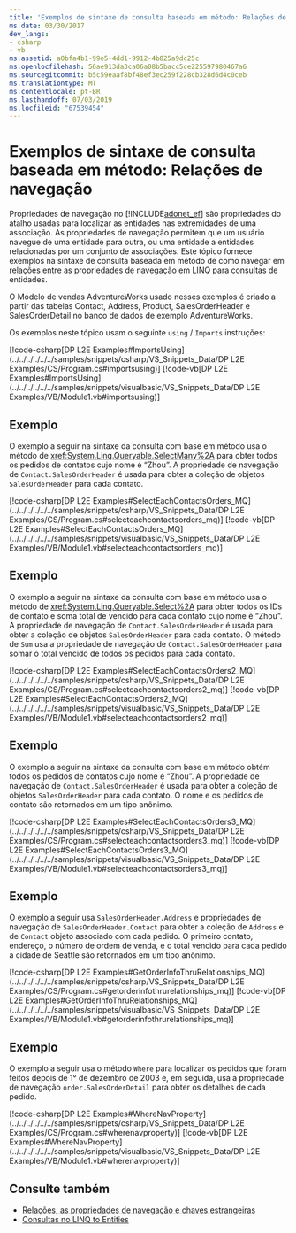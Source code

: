 ```yaml
---
title: 'Exemplos de sintaxe de consulta baseada em método: Relações de navegação'
ms.date: 03/30/2017
dev_langs:
- csharp
- vb
ms.assetid: a0bfa4b1-99e5-4dd1-9912-4b825a9dc25c
ms.openlocfilehash: 56ae913da3ca06a08b5bacc5ce225597980467a6
ms.sourcegitcommit: b5c59eaaf8bf48ef3ec259f228cb328d6d4c0ceb
ms.translationtype: MT
ms.contentlocale: pt-BR
ms.lasthandoff: 07/03/2019
ms.locfileid: "67539454"
---
```

# <a name="method-based-query-syntax-examples-navigating-relationships"></a>Exemplos de sintaxe de consulta baseada em método: Relações de navegação
Propriedades de navegação no [!INCLUDE[adonet_ef](../../../../../../includes/adonet-ef-md.md)] são propriedades do atalho usadas para localizar as entidades nas extremidades de uma associação. As propriedades de navegação permitem que um usuário navegue de uma entidade para outra, ou uma entidade a entidades relacionadas por um conjunto de associações. Este tópico fornece exemplos na sintaxe de consulta baseada em método de como navegar em relações entre as propriedades de navegação em LINQ para consultas de entidades.  
  
 O Modelo de vendas AdventureWorks usado nesses exemplos é criado a partir das tabelas Contact, Address, Product, SalesOrderHeader e SalesOrderDetail no banco de dados de exemplo AdventureWorks.  
  
 Os exemplos neste tópico usam o seguinte `using` / `Imports` instruções:  
  
 [!code-csharp[DP L2E Examples#ImportsUsing](../../../../../../samples/snippets/csharp/VS_Snippets_Data/DP L2E Examples/CS/Program.cs#importsusing)]
 [!code-vb[DP L2E Examples#ImportsUsing](../../../../../../samples/snippets/visualbasic/VS_Snippets_Data/DP L2E Examples/VB/Module1.vb#importsusing)]  
  
## <a name="example"></a>Exemplo  
 O exemplo a seguir na sintaxe da consulta com base em método usa o método de <xref:System.Linq.Queryable.SelectMany%2A> para obter todos os pedidos de contatos cujo nome é “Zhou”. A propriedade de navegação de `Contact.SalesOrderHeader` é usada para obter a coleção de objetos `SalesOrderHeader` para cada contato.  
  
 [!code-csharp[DP L2E Examples#SelectEachContactsOrders_MQ](../../../../../../samples/snippets/csharp/VS_Snippets_Data/DP L2E Examples/CS/Program.cs#selecteachcontactsorders_mq)]
 [!code-vb[DP L2E Examples#SelectEachContactsOrders_MQ](../../../../../../samples/snippets/visualbasic/VS_Snippets_Data/DP L2E Examples/VB/Module1.vb#selecteachcontactsorders_mq)]  
  
## <a name="example"></a>Exemplo  
 O exemplo a seguir na sintaxe da consulta com base em método usa o método de <xref:System.Linq.Queryable.Select%2A> para obter todos os IDs de contato e soma total de vencido para cada contato cujo nome é “Zhou”. A propriedade de navegação de `Contact.SalesOrderHeader` é usada para obter a coleção de objetos `SalesOrderHeader` para cada contato. O método de `Sum` usa a propriedade de navegação de `Contact.SalesOrderHeader` para somar o total vencido de todos os pedidos para cada contato.  
  
 [!code-csharp[DP L2E Examples#SelectEachContactsOrders2_MQ](../../../../../../samples/snippets/csharp/VS_Snippets_Data/DP L2E Examples/CS/Program.cs#selecteachcontactsorders2_mq)]
 [!code-vb[DP L2E Examples#SelectEachContactsOrders2_MQ](../../../../../../samples/snippets/visualbasic/VS_Snippets_Data/DP L2E Examples/VB/Module1.vb#selecteachcontactsorders2_mq)]  
  
## <a name="example"></a>Exemplo  
 O exemplo a seguir na sintaxe da consulta com base em método obtém todos os pedidos de contatos cujo nome é “Zhou”. A propriedade de navegação de `Contact.SalesOrderHeader` é usada para obter a coleção de objetos `SalesOrderHeader` para cada contato. O nome e os pedidos de contato são retornados em um tipo anônimo.  
  
 [!code-csharp[DP L2E Examples#SelectEachContactsOrders3_MQ](../../../../../../samples/snippets/csharp/VS_Snippets_Data/DP L2E Examples/CS/Program.cs#selecteachcontactsorders3_mq)]
 [!code-vb[DP L2E Examples#SelectEachContactsOrders3_MQ](../../../../../../samples/snippets/visualbasic/VS_Snippets_Data/DP L2E Examples/VB/Module1.vb#selecteachcontactsorders3_mq)]  
  
## <a name="example"></a>Exemplo  
 O exemplo a seguir usa `SalesOrderHeader.Address` e propriedades de navegação de `SalesOrderHeader.Contact` para obter a coleção de `Address` e de `Contact` objeto associado com cada pedido. O primeiro contato, endereço, o número de ordem de venda, e o total vencido para cada pedido a cidade de Seattle são retornados em um tipo anônimo.  
  
 [!code-csharp[DP L2E Examples#GetOrderInfoThruRelationships_MQ](../../../../../../samples/snippets/csharp/VS_Snippets_Data/DP L2E Examples/CS/Program.cs#getorderinfothrurelationships_mq)]
 [!code-vb[DP L2E Examples#GetOrderInfoThruRelationships_MQ](../../../../../../samples/snippets/visualbasic/VS_Snippets_Data/DP L2E Examples/VB/Module1.vb#getorderinfothrurelationships_mq)]  
  
## <a name="example"></a>Exemplo  
 O exemplo a seguir usa o método `Where` para localizar os pedidos que foram feitos depois de 1° de dezembro de 2003 e, em seguida, usa a propriedade de navegação `order.SalesOrderDetail` para obter os detalhes de cada pedido.  
  
 [!code-csharp[DP L2E Examples#WhereNavProperty](../../../../../../samples/snippets/csharp/VS_Snippets_Data/DP L2E Examples/CS/Program.cs#wherenavproperty)]
 [!code-vb[DP L2E Examples#WhereNavProperty](../../../../../../samples/snippets/visualbasic/VS_Snippets_Data/DP L2E Examples/VB/Module1.vb#wherenavproperty)]  
  
## <a name="see-also"></a>Consulte também

- [Relações, as propriedades de navegação e chaves estrangeiras](/ef/ef6/fundamentals/relationships)
- [Consultas no LINQ to Entities](../../../../../../docs/framework/data/adonet/ef/language-reference/queries-in-linq-to-entities.md)
